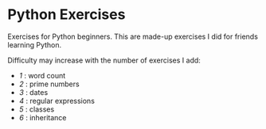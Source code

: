 Python Exercises
================

Exercises for Python beginners. This are made-up exercises I did for friends learning Python.

Difficulty may increase with the number of exercises I add:
* *1* : word count
* *2* : prime numbers
* *3* : dates
* *4* : regular expressions
* *5* : classes
* *6* : inheritance


